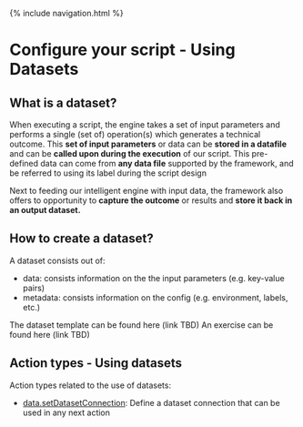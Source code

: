 {% include navigation.html %}
# Configure your script - Using Datasets
## What is a dataset?
When executing a script, the engine takes a set of input parameters and performs a single (set of) operation(s) which generates a technical outcome. 
This **set of input parameters** or data can be **stored in a datafile** and can be **called upon during the execution** of our script. This pre-defined data can come from **any data file** supported by the framework, and be referred to using its label during the script design
  
Next to feeding our intelligent engine with input data, the framework also offers to opportunity to **capture the outcome** or results and **store it back in an output dataset.**

## How to create a dataset?
A dataset consists out of:

* data: consists information on the the input parameters (e.g. key-value pairs)
* metadata: consists information on the config (e.g. environment, labels, etc.)

The dataset template can be found here (link TBD)
An exercise can be found here (link TBD)

## Action types - Using datasets
Action types related to the use of datasets:
*	[data.setDatasetConnection](https://github.com/metadew/iesi/blob/b66495be0076f1a8014bebf0bde0f649710a6008/docs/pages/iesi%20core%20concepts/Action%20Types/data.setDatasetConnection.md): Define a dataset connection that can be used in any next action
